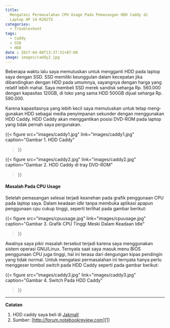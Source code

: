 ```yaml
---
title:
  Mengatasi Permasalahan CPU Usage Pada Pemasangan HDD Caddy di
  Laptop HP 14-R202TX
categories:
  - Troubleshoot
tags:
  - Caddy
  - SSD
  - HDD
date : 2017-04-08T13:37:31+07:00
image: images/caddy2.jpg
---
```

Beberapa waktu lalu saya memutuskan untuk mengganti HDD pada laptop saya dengan 
SSD. SSD memiliki keunggulan dalam kecepatan jika dibandingkan dengan HDD pada 
umumnya, sayangnya dengan harga yang relatif lebih mahal. Saya membeli SSD 
merek sandisk seharga Rp. 560.000 dengan kapasitas 120GB, di toko yang sama HDD 
500GB dijual seharga Rp. 590.000.

Karena kapasitasnya yang lebih kecil saya memutuskan untuk tetap meng­gu­na­kan
HDD sebagai media penyimpanan sekunder dengan menggunakan HDD Caddy. HDD Caddy
akan menggantikan posisi DVD-ROM pada laptop yang tidak pernah saya pergunakan.

<!--more-->

{{<
    figure src="images/caddy1.jpg" link="images/caddy1.jpg"
    caption="Gambar 1. HDD Caddy"
>}}

{{<
    figure src="images/caddy2.jpg" link="images/caddy2.jpg"
    caption="Gambar 2. HDD Caddy di tray DVD-ROM"
>}}

#### Masalah Pada CPU Usage

Setelah pemasangan selesai terjadi keanehan pada grafik penggunaan CPU pada 
laptop saya. Dalam keadaan *idle* tanpa membuka aplikasi apapun penggunaan cpu 
cukup tinggi, seperti terlihat pada gambar berikut:

{{<
    figure src="images/cpuusage.jpg" link="images/cpuusage.jpg"
    caption="Gambar 3. Grafik CPU Tinggi Meski Dalam Keadaan Idle"
>}}

Awalnya saya pikir masalah tersebut terjadi karena saya meng&shy;gunakan
sistem operasi GNU/Linux. Ternyata saat saya masuk menu BIOS penggunaan CPU juga 
tinggi, hal ini terasa dari dengungan kipas pendingin yang tidak normal. Untuk 
mengatasi permasalahan ini ternyata hanya perlu menggeser tombol *switch* pada 
HDD Caddy seperti pada gambar berikut:

{{<
    figure src="images/caddy3.jpg" link="images/caddy3.jpg"
    caption="Gambar 4. Switch Pada HDD Caddy"
>}}

---
__Catatan__

1. HDD caddy saya beli di [Jakmall](https://www.jakmall.com/search?q=9704838345891)
2. Sumber: [http://forum.notebookreview.com][1]

[1]: http://forum.notebookreview.com/threads/hp-elitebook-8560p-wont-shutdown.655065/page-2#post8986739